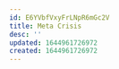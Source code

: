 ```yaml
---
id: E6YVbfVxyFrLNpR6mGc2V
title: Meta Crisis
desc: ''
updated: 1644961726972
created: 1644961726972
---
```


